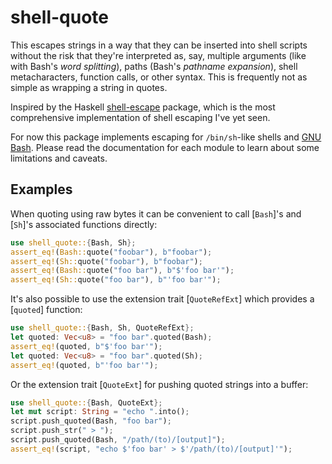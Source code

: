 # shell-quote

This escapes strings in a way that they can be inserted into shell scripts
without the risk that they're interpreted as, say, multiple arguments (like with
Bash's _word splitting_), paths (Bash's _pathname expansion_), shell
metacharacters, function calls, or other syntax. This is frequently not as
simple as wrapping a string in quotes.

Inspired by the Haskell [shell-escape][] package, which is the most
comprehensive implementation of shell escaping I've yet seen.

For now this package implements escaping for `/bin/sh`-like shells and [GNU
Bash][gnu-bash]. Please read the documentation for each module to learn about
some limitations and caveats.

[shell-escape]: https://github.com/solidsnack/shell-escape
[gnu-bash]: https://www.gnu.org/software/bash/

## Examples

When quoting using raw bytes it can be convenient to call [`Bash`]'s and
[`Sh`]'s associated functions directly:

```rust
use shell_quote::{Bash, Sh};
assert_eq!(Bash::quote("foobar"), b"foobar");
assert_eq!(Sh::quote("foobar"), b"foobar");
assert_eq!(Bash::quote("foo bar"), b"$'foo bar'");
assert_eq!(Sh::quote("foo bar"), b"'foo bar'");
```

It's also possible to use the extension trait [`QuoteRefExt`] which provides a
[`quoted`] function:

```rust
use shell_quote::{Bash, Sh, QuoteRefExt};
let quoted: Vec<u8> = "foo bar".quoted(Bash);
assert_eq!(quoted, b"$'foo bar'");
let quoted: Vec<u8> = "foo bar".quoted(Sh);
assert_eq!(quoted, b"'foo bar'");
```

Or the extension trait [`QuoteExt`] for pushing quoted strings into a buffer:

```rust
use shell_quote::{Bash, QuoteExt};
let mut script: String = "echo ".into();
script.push_quoted(Bash, "foo bar");
script.push_str(" > ");
script.push_quoted(Bash, "/path/(to)/[output]");
assert_eq!(script, "echo $'foo bar' > $'/path/(to)/[output]'");
```
